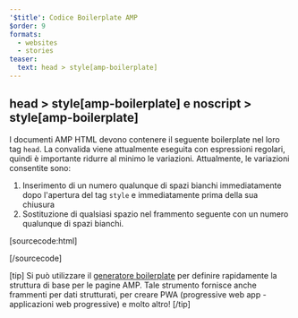 ```yaml
---
'$title': Codice Boilerplate AMP
$order: 9
formats:
  - websites
  - stories
teaser:
  text: head > style[amp-boilerplate]
---
```


<!--
This file is imported from https://github.com/ampproject/amphtml/blob/master/spec/amp-boilerplate.md.
Please do not change this file.
If you have found a bug or an issue please
have a look and request a pull request there.
-->

<!---
Copyright 2015 The AMP HTML Authors. All Rights Reserved.

Licensed under the Apache License, Version 2.0 (the "License");
you may not use this file except in compliance with the License.
You may obtain a copy of the License at

      http://www.apache.org/licenses/LICENSE-2.0

Unless required by applicable law or agreed to in writing, software
distributed under the License is distributed on an "AS-IS" BASIS,
WITHOUT WARRANTIES OR CONDITIONS OF ANY KIND, either express or implied.
See the License for the specific language governing permissions and
limitations under the License.
-->

## head > style[amp-boilerplate] e noscript > style[amp-boilerplate]

I documenti AMP HTML devono contenere il seguente boilerplate nel loro tag `head`. La convalida viene attualmente eseguita con espressioni regolari, quindi è importante ridurre al minimo le variazioni. Attualmente, le variazioni consentite sono:

1. Inserimento di un numero qualunque di spazi bianchi immediatamente dopo l'apertura del tag `style` e immediatamente prima della sua chiusura
2. Sostituzione di qualsiasi spazio nel frammento seguente con un numero qualunque di spazi bianchi.

<!-- prettier-ignore-start -->

[sourcecode:html]
<style amp-boilerplate>body{-webkit-animation:-amp-start 8s steps(1,end) 0s 1 normal both;-moz-animation:-amp-start 8s steps(1,end) 0s 1 normal both;-ms-animation:-amp-start 8s steps(1,end) 0s 1 normal both;animation:-amp-start 8s steps(1,end) 0s 1 normal both}@-webkit-keyframes -amp-start{from{visibility:hidden}to{visibility:visible}}@-moz-keyframes -amp-start{from{visibility:hidden}to{visibility:visible}}@-ms-keyframes -amp-start{from{visibility:hidden}to{visibility:visible}}@-o-keyframes -amp-start{from{visibility:hidden}to{visibility:visible}}@keyframes -amp-start{from{visibility:hidden}to{visibility:visible}}</style><noscript><style amp-boilerplate>body{-webkit-animation:none;-moz-animation:none;-ms-animation:none;animation:none}</style></noscript>
[/sourcecode]

<!-- prettier-ignore-end -->

[tip] Si può utilizzare il [generatore boilerplate](https://amp.dev/boilerplate) per definire rapidamente la struttura di base per le pagine AMP. Tale strumento fornisce anche frammenti per dati strutturati, per creare PWA (progressive web app - applicazioni web progressive) e molto altro! [/tip]
